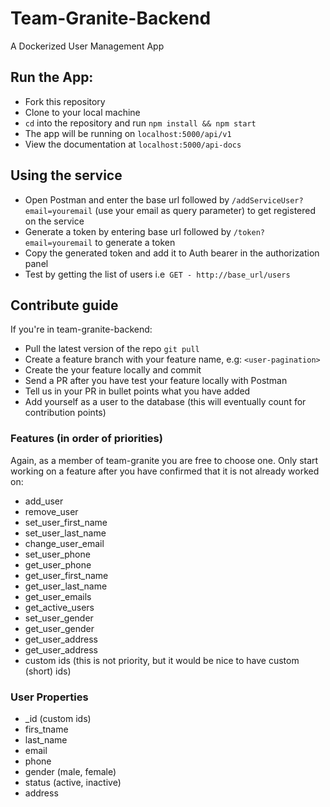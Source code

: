 # Team-Granite-Backend
A Dockerized User Management App

## Run the App: 
- Fork this repository
- Clone to your local machine
- `cd` into the repository and run `npm install && npm start`
- The app will be running on `localhost:5000/api/v1`
- View the documentation at `localhost:5000/api-docs`

## Using the service
- Open Postman and enter the base url followed by `/addServiceUser?email=youremail` (use your email as query parameter) to get registered on the service
- Generate a token by entering base url followed by `/token?email=youremail` to generate a token
- Copy the generated token and add it to Auth bearer in the authorization panel
- Test by getting the list of users i.e` GET - http://base_url/users`

## Contribute guide
If you're in team-granite-backend:
- Pull the latest version of the repo `git pull`
- Create a feature branch with your feature name, e.g: `<user-pagination>`
- Create the your feature locally and commit
- Send a PR after you have test your feature locally with Postman
- Tell us in your PR in bullet points what you have added
- Add yourself as a user to the database (this will eventually count for contribution points)

### Features (in order of priorities)
Again, as a member of team-granite you are free to choose one. Only start working on a feature after you have confirmed that it is not already worked on:
- add_user
- remove_user
- set_user_first_name
- set_user_last_name
- change_user_email
- set_user_phone
- get_user_phone
- get_user_first_name
- get_user_last_name
- get_user_emails
- get_active_users
- set_user_gender
- get_user_gender
- get_user_address
- get_user_address
- custom ids (this is not priority, but it would be nice to have custom (short) ids)

### User Properties
- _id (custom ids)
- firs_tname
- last_name
- email
- phone
- gender (male, female)
- status (active, inactive)
- address
